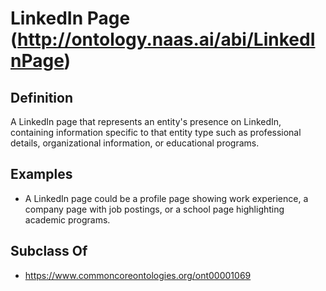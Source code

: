 # LinkedIn Page (http://ontology.naas.ai/abi/LinkedInPage)

## Definition
A LinkedIn page that represents an entity's presence on LinkedIn, containing information specific to that entity type such as professional details, organizational information, or educational programs.

## Examples
- A LinkedIn page could be a profile page showing work experience, a company page with job postings, or a school page highlighting academic programs.

## Subclass Of
- https://www.commoncoreontologies.org/ont00001069

